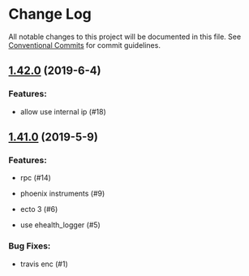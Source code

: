 # Change Log

All notable changes to this project will be documented in this file.
See [Conventional Commits](Https://conventionalcommits.org) for commit guidelines.

<!-- changelog -->

## [1.42.0](https://github.com/edenlabllc/ael.api/compare/1.41.0...1.42.0) (2019-6-4)




### Features:

* allow use internal ip (#18)

## [1.41.0](https://github.com/edenlabllc/ael.api/compare/1.41.0...1.41.0) (2019-5-9)




### Features:

* rpc (#14)

* phoenix instruments (#9)

* ecto 3 (#6)

* use ehealth_logger (#5)

### Bug Fixes:

* travis enc (#1)
